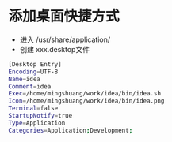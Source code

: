 # 添加桌面快捷方式

- 进入 /usr/share/application/
- 创建 xxx.desktop文件

```sh
[Desktop Entry]
Encoding=UTF-8
Name=idea
Comment=idea
Exec=/home/mingshuang/work/idea/bin/idea.sh
Icon=/home/mingshuang/work/idea/bin/idea.png
Terminal=false
StartupNotify=true
Type=Application
Categories=Application;Development;
```
